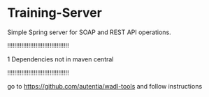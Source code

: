 # Training-Server
Simple Spring server for SOAP and REST API operations.

!!!!!!!!!!!!!!!!!!!!!!!!!!!!!!!!!!!

1 Dependencies not in maven central

!!!!!!!!!!!!!!!!!!!!!!!!!!!!!!!!!!!

go to https://github.com/autentia/wadl-tools and follow instructions
